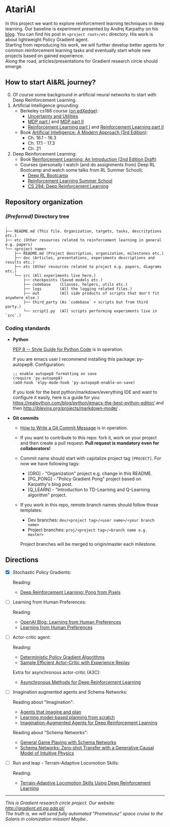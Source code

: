 # AtariAI

In this project we want to explore reinforcement learning techniques in deep learning. Our baseline is experiment presented by Andrej Karpathy on his [blog](http://karpathy.github.io/2016/05/31/rl/). You can find his post in `<project root>/etc` directory. His work is about lightweight Policy Gradient agent.  
Starting from reproducing his work, we will further develop better agents for common reinforcement learning tasks and eventually start whole new projects based on gained experience.  
Along the road, articles/presentations for Gradient research circle should emerge.

## How to start AI&RL journey?

0. Of course some background in artificial neural networks to start with Deep Reinforcement Learning.
1. Artificial Intelligence grounding:
    * Berkeley cs188 course ([on edXedge](https://edge.edx.org/courses/course-v1%3ABerkeley%2BCS188%2BSP17/)):
        * [Uncertainty and Utilities](https://www.youtube.com/watch?time_continue=15&v=GevK0-9n24g)
        * [MDP part I](https://www.youtube.com/watch?v=Oxqwwnm_x0s&t=4034s) and [MDP part II](https://www.youtube.com/watch?v=6pBvbLyn6fE&t=847s)
        * [Reinforcement Learning part I](https://www.youtube.com/watch?v=IXuHxkpO5E8) and [Reinforcement Learning part II](https://www.youtube.com/watch?v=yNeSFbE1jdY)
    * Book [Artificial Intelligence: A Modern Approach (3rd Edition)](https://dcs.abu.edu.ng/staff/abdulrahim-abdulrazaq/courses/cosc208/Artificial%20Intelligence%20A%20Modern%20Approach%20(3rd%20Edition).pdf):
        * Ch. 16.1 - 16.3
        * Ch. 17.1 - 17.3
        * Ch. 21
2. Deep Reinforcement Learning:
    * Book [Reinforcement Learning: An Introduction (2nd Edition Draft)](http://ufal.mff.cuni.cz/~straka/courses/npfl114/2016/sutton-bookdraft2016sep.pdf)
    * Courses (personally I watch (and do assignments from) Deep RL Bootcamp and watch some talks from RL Summer School):
        * [Deep RL Bootcamp](https://sites.google.com/view/deep-rl-bootcamp/home)
        * [Reinforcement Learning Summer School](http://videolectures.net/deeplearning2017_montreal/)
        * [CS 294: Deep Reinforcement Learning](http://rll.berkeley.edu/deeprlcourse/)

## Repository organization

### _(Preferred)_ Directory tree

```
.
├── README.md (This file. Organization, targets, tasks, descritptions etc.)
├── etc (Other resources related to reinforcement learning in general e.g. papers)
└── <project name> 
    ├── README.md (Project description, organization, milestones etc.)
    ├── doc (Articles, presentations, experiments descriptions and results etc.)
    ├── etc (Other resources related to project e.g. papers, diagrams etc.)
    └── src (All experiments live here.)
        ├── checkpoints (Saved models etc.)
        ├── codebase    (Classes, helpers, utils etc.)
        ├── logs        (All the logging related files.)
        ├── out         (All side products of scripts that don't fit anywhere else.)
        ├── third_party (As `codebase` + scripts but from third party.)
        └── script1.py  (All scripts performing experiments live in `src`.)

```

### Coding standards

* **Python**

    [PEP 8 -- Style Guide for Python Code](https://www.python.org/dev/peps/pep-0008/) is in operation.
    
    If you are emacs user I recommend installing this package: py-autopep8. Configuration:  
    ```elisp
    ;; enable autopep8 formatting on save
    (require 'py-autopep8)
    (add-hook 'elpy-mode-hook 'py-autopep8-enable-on-save)
    ```  
    If you look for the best python/markdown/everything IDE and want to configure it easily, here is a guide for you: https://realpython.com/blog/python/emacs-the-best-python-editor/ and then http://jblevins.org/projects/markdown-mode/ .

* **Git commits**

    * [How to Write a Git Commit Message](https://chris.beams.io/posts/git-commit/) is in operation.

    * If you want to contribute to this repo: fork it, work on your project and then create a pull request. **Pull request is mandatory even for collaborators!**

    * Commit name should start with capitalize project tag `[PROJECT]`. For now we have following tags:
        * [ORG] - "Organization" project e.g. change in this README.
        * [PG_PONG] - "Policy Gradient Pong" project based on Karpathy's blog post.
        * [Q_LEARN] - "Introduction to TD-Learning and Q-Learning algorithm" project.

    * If you work in this repo, remote branch names should follow those templates:

        * Dev branches: `dev/<project tag>/<user name>/<your branch name>`
        * Project branches: `proj/<project tag>/<branch name e.g. master>`

        Project branches will be merged to origin/master each milestone.

## Directions

* [X] Stochastic Policy Gradients:

    Reading:
    * [Deep Reinforcement Learning: Pong from Pixels](http://karpathy.github.io/2016/05/31/rl/)

* [ ] Learning from Human Preferences:  
    
    Reading:
    * [OpenAI Blog: Learning from Human Preferences](https://blog.openai.com/deep-reinforcement-learning-from-human-preferences/)
    * [Learning from Human Preferences](https://arxiv.org/abs/1706.03741v3)

* [ ] Actor-critic agent:

    Reading:  
    * [Deterministic Policy Gradient Algorithms](http://proceedings.mlr.press/v32/silver14.pdf)
    * [Sample Efficient Actor-Critic with Experience Replay](https://arxiv.org/pdf/1611.01224.pdf)
    
    Extra for asynchronous actor-critic (A3C):
    * [Asynchronous Methods for Deep Reinforcement Learning](https://arxiv.org/abs/1602.01783v2)
      
* [ ] Imagination augmented agents and Schema Networks:

    Reading about "Imagination":  
    * [Agents that imagine and plan](https://deepmind.com/blog/agents-imagine-and-plan/)
    * [Learning model-based planning from scratch](https://arxiv.org/pdf/1707.06170.pdf)
    * [Imagination-Augmented Agents for Deep Reinforcement Learning](https://arxiv.org/pdf/1707.06203.pdf)

    Reading about "Schema Networks":
    * [General Game Playing with Schema Networks](https://www.vicarious.com/general-game-playing-with-schema-networks.html)
    * [Schema Networks: Zero-shot Transfer with a Generative Causal Model of Intuitive Physics](https://arxiv.org/abs/1706.04317)

* [ ] Run and leap - Terrain-Adaptive Locomotion Skills:

    Reading:
    * [Terrain-Adaptive Locomotion Skills Using Deep Reinforcement Learning](https://www.cs.ubc.ca/~van/papers/2016-TOG-deepRL/index.html)

---

_This is Gradient research circle project. Our website: http://gradient.eti.pg.gda.pl/_  
_The truth is, we will send fully automated "Prometeusz" space cruise to the Solaris in colonization mission! Maybe.._
